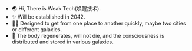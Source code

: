 - 🌏 Hi, There is Weak Tech(唤醒技术).
- ✨ Will be established in 2042.
- 🐱‍🏍 Designed to get from one place to another quickly, maybe two cities or different galaxies.
- 💖 The body regenerates, will not die, and the consciousness is distributed and stored in various galaxies.
